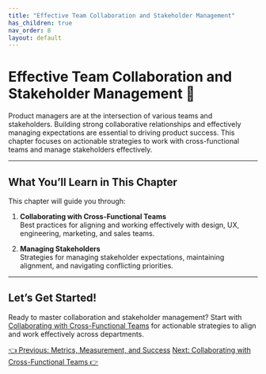 ```yaml
---
title: "Effective Team Collaboration and Stakeholder Management"
has_children: true
nav_order: 8
layout: default
---
```


# Effective Team Collaboration and Stakeholder Management 🤝

Product managers are at the intersection of various teams and stakeholders. Building strong collaborative relationships and effectively managing expectations are essential to driving product success. This chapter focuses on actionable strategies to work with cross-functional teams and manage stakeholders effectively.

---

## What You’ll Learn in This Chapter

This chapter will guide you through:

1. **Collaborating with Cross-Functional Teams**  
   Best practices for aligning and working effectively with design, UX, engineering, marketing, and sales teams.

2. **Managing Stakeholders**  
   Strategies for managing stakeholder expectations, maintaining alignment, and navigating conflicting priorities.

---

## Let’s Get Started!

Ready to master collaboration and stakeholder management? Start with [Collaborating with Cross-Functional Teams](collaborating-with-cross-functional-teams) for actionable strategies to align and work effectively across departments.

<div class="nav-buttons">
    <a href="/docs/6-metrics-measurement-and-success/product-market-fit-metrics" class="btn btn-secondary">👈 Previous: Metrics, Measurement, and Success</a>
    <a href="/docs/7-effective-team-collaboration-and-stakeholder-management/collaborating-with-cross-functional-teams" class="btn btn-primary">Next: Collaborating with Cross-Functional Teams 👉</a>
</div>